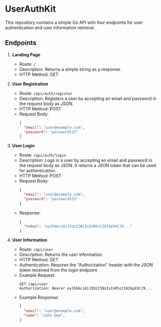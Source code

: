 # UserAuthKit

This repository contains a simple Go API with four endpoints for user authentication and user information retrieval.

## Endpoints

1. **Landing Page**
    - Route: `/`
    - Description: Returns a simple string as a response.
    - HTTP Method: GET

2. **User Registration**
    - Route: `/api/auth/register`
    - Description: Registers a user by accepting an email and password in the request body as JSON.
    - HTTP Method: POST
    - Request Body:
      ```json
      {
        "email": "user@example.com",
        "password": "password123"
      }
      ```

3. **User Login**
    - Route: `/api/auth/login`
    - Description: Logs in a user by accepting an email and password in the request body as JSON. It returns a JSON token that can be used for authentication.
    - HTTP Method: POST
    - Request Body:
      ```json
      {
        "email": "user@example.com",
        "password": "password123"
      }
      ```
    - Response:
      ```json
      {
        "token": "eyJhbGciOiJIUzI1NiIsInR5cCI6IkpXVCJ9..."
      }
      ```

4. **User Information**
    - Route: `/api/user`
    - Description: Returns the user information.
    - HTTP Method: GET
    - Authentication: Requires the "Authorization" header with the JSON token received from the login endpoint.
    - Example Request:
      ```
      GET /api/user
      Authorization: Bearer eyJhbGciOiJIUzI1NiIsInR5cCI6IkpXVCJ9...
      ```
    - Example Response:
      ```json
      {
        "email": "user@example.com",
        "name": "John Doe",
      }
      ```
